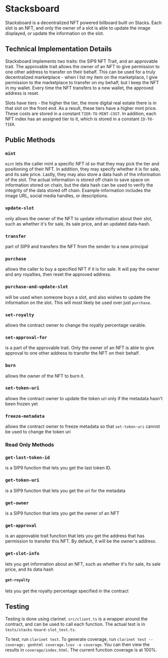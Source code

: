 # Stacksboard

Stacksboard is a decentralized NFT powered billboard built on Stacks. Each slot is an NFT, and only the owner of a slot is able to update the image displayed, or update the information on the slot. 

## Technical Implementation Details

Stacksboard implements two traits: the SIP9 NFT Trait, and an approvable trait. The approvable trait allows the owner of an NFT to give permission to one other address to transfer on their behalf. This can be used for a truly decentralized marketplace - when I list my item on the marketplace, I give permission to the marketplace to transfer on my behalf, but I keep the NFT in my wallet. Every time the NFT transfers to a new wallet, the approved address is reset.

Slots have tiers - the higher the tier, the more digital real estate there is in that slot on the front end. As a result, these tiers have a higher mint price. These costs are stored in a constant `TIER-TO-MINT-COST`. In addition, each NFT index has an assigned tier to it, which is stored in a constant `ID-TO-TIER`.


## Public Methods

### `mint`
`mint` lets the caller mint a specific NFT id so that they may pick the tier and positioning of their NFT. In addition, they may specify whether it is for sale, and its sale price. Lastly, they may also store a data hash of the information of the slot. The actual information is stored off chain to save space on information stored on chain, but the data hash can be used to verify the integrity of the data stored off chain. Example information includes the image URL, social media handles, or descriptions.

### `update-slot`
only allows the owner of the NFT to update information about their slot, such as whether it's for sale, its sale price, and an updated data-hash.

### `transfer`
part of SIP9 and transfers the NFT from the sender to a new principal

### `purchase`
allows the caller to buy a specified NFT if it is for sale. It will pay the owner and any royalties, then reset the approved address. 

### `purchase-and-update-slot`
will be used when someone buys a slot, and also wishes to update the information on the slot. This will most likely be used over just `purchase`. 

### `set-royalty`
allows the contract owner to change the royalty percentage varable.

### `set-approval-for`
is a part of the approvable trait. Only the owner of an NFT is able to give approval to one other address to transfer the NFT on their behalf.

### `burn`
allows the owner of the NFT to burn it.

### `set-token-uri` 
allows the contract owner to update the token uri only if the metadata hasn't been frozen yet

### `freeze-metadata`
allows the contract owner to freeze metadata so that `set-token-uri` cannot be used to change the token uri


### Read Only Methods

### `get-last-token-id`
is a SIP9 function that lets you get the last token ID.

### `get-token-uri`
is a SIP9 function that lets you get the uri for the metadata

### `get-owner`
is a SIP9 function that lets you get the owner of an NFT

### `get-approval`
is an approvable trait function that lets you get the address that has permission to transfer this NFT. By default, it will be the owner's address.

### `get-slot-info`
lets you get information about an NFT, such as whether it's for sale, its sale price, and its data hash

#### `get-royalty`
lets you get the royalty percentage specified in the contract


## Testing

Testing is done using clarinet. `src/client.ts` is a wrapper around the contract, and can be used to call each function. The actual test is in `tests/stacks-board-slot_test.ts`. 

To test, run `clarinet test`. 
To generate coverage, run `clarinet test --coverage; genhtml coverage.lcov -o coverage`. You can then view the results in `coverage/index.html`. The current function coverage is at 100%.